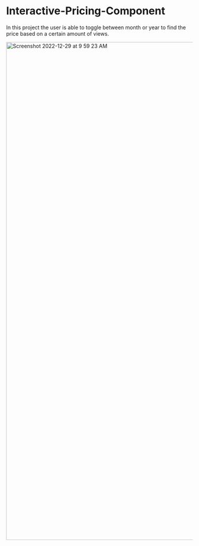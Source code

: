 # Interactive-Pricing-Component
In this project the user is able to toggle between month or year to find the price based on a certain amount of views.


<img width="1341" alt="Screenshot 2022-12-29 at 9 59 23 AM" src="https://user-images.githubusercontent.com/96601148/209971193-75355c84-f011-4b6d-8a25-556fde3e9b85.png">
